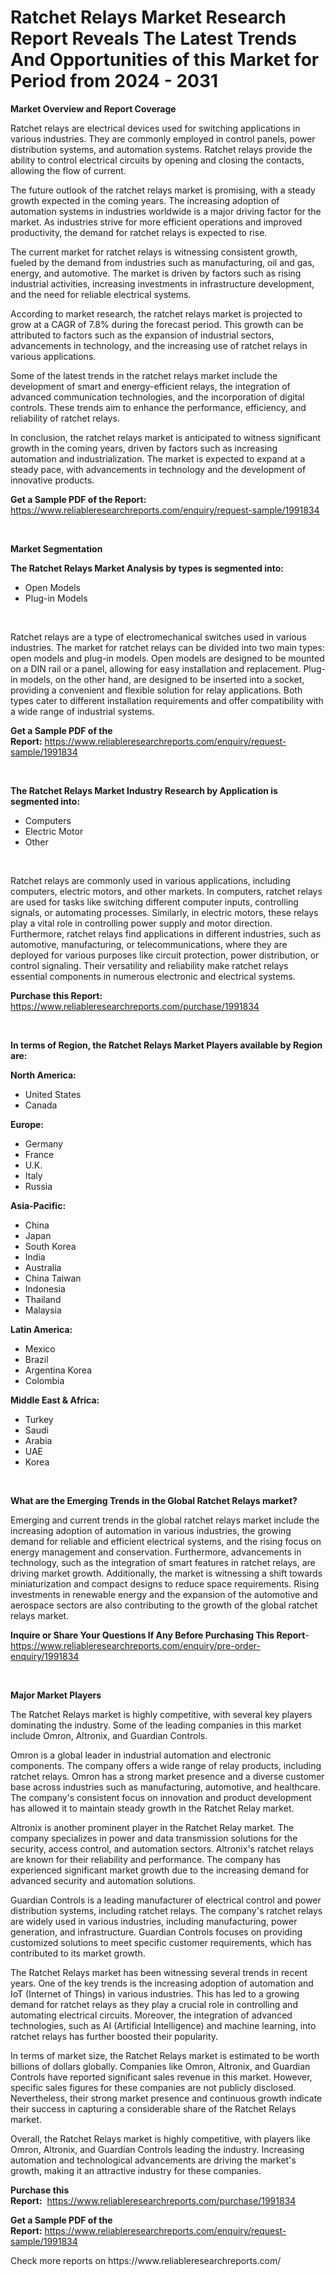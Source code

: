 <p><h1>Ratchet Relays Market Research Report Reveals The Latest Trends And Opportunities of this Market for Period from 2024 - 2031</h1></p><p><strong>Market Overview and Report Coverage</strong></p>
<p><p>Ratchet relays are electrical devices used for switching applications in various industries. They are commonly employed in control panels, power distribution systems, and automation systems. Ratchet relays provide the ability to control electrical circuits by opening and closing the contacts, allowing the flow of current.</p><p>The future outlook of the ratchet relays market is promising, with a steady growth expected in the coming years. The increasing adoption of automation systems in industries worldwide is a major driving factor for the market. As industries strive for more efficient operations and improved productivity, the demand for ratchet relays is expected to rise.</p><p>The current market for ratchet relays is witnessing consistent growth, fueled by the demand from industries such as manufacturing, oil and gas, energy, and automotive. The market is driven by factors such as rising industrial activities, increasing investments in infrastructure development, and the need for reliable electrical systems.</p><p>According to market research, the ratchet relays market is projected to grow at a CAGR of 7.8% during the forecast period. This growth can be attributed to factors such as the expansion of industrial sectors, advancements in technology, and the increasing use of ratchet relays in various applications.</p><p>Some of the latest trends in the ratchet relays market include the development of smart and energy-efficient relays, the integration of advanced communication technologies, and the incorporation of digital controls. These trends aim to enhance the performance, efficiency, and reliability of ratchet relays.</p><p>In conclusion, the ratchet relays market is anticipated to witness significant growth in the coming years, driven by factors such as increasing automation and industrialization. The market is expected to expand at a steady pace, with advancements in technology and the development of innovative products.</p></p>
<p><strong>Get a Sample PDF of the Report:</strong> <a href="https://www.reliableresearchreports.com/enquiry/request-sample/1991834">https://www.reliableresearchreports.com/enquiry/request-sample/1991834</a></p>
<p>&nbsp;</p>
<p><strong>Market Segmentation</strong></p>
<p><strong>The Ratchet Relays Market Analysis by types is segmented into:</strong></p>
<p><ul><li>Open Models</li><li>Plug-in Models</li></ul></p>
<p>&nbsp;</p>
<p><p>Ratchet relays are a type of electromechanical switches used in various industries. The market for ratchet relays can be divided into two main types: open models and plug-in models. Open models are designed to be mounted on a DIN rail or a panel, allowing for easy installation and replacement. Plug-in models, on the other hand, are designed to be inserted into a socket, providing a convenient and flexible solution for relay applications. Both types cater to different installation requirements and offer compatibility with a wide range of industrial systems.</p></p>
<p><strong>Get a Sample PDF of the Report:</strong>&nbsp;<a href="https://www.reliableresearchreports.com/enquiry/request-sample/1991834">https://www.reliableresearchreports.com/enquiry/request-sample/1991834</a></p>
<p>&nbsp;</p>
<p><strong>The Ratchet Relays Market Industry Research by Application is segmented into:</strong></p>
<p><ul><li>Computers</li><li>Electric Motor</li><li>Other</li></ul></p>
<p>&nbsp;</p>
<p><p>Ratchet relays are commonly used in various applications, including computers, electric motors, and other markets. In computers, ratchet relays are used for tasks like switching different computer inputs, controlling signals, or automating processes. Similarly, in electric motors, these relays play a vital role in controlling power supply and motor direction. Furthermore, ratchet relays find applications in different industries, such as automotive, manufacturing, or telecommunications, where they are deployed for various purposes like circuit protection, power distribution, or control signaling. Their versatility and reliability make ratchet relays essential components in numerous electronic and electrical systems.</p></p>
<p><strong>Purchase this Report:</strong>&nbsp; <a href="https://www.reliableresearchreports.com/purchase/1991834">https://www.reliableresearchreports.com/purchase/1991834</a></p>
<p>&nbsp;</p>
<p><strong>In terms of Region, the Ratchet Relays Market Players available by Region are:</strong></p>
<p>
    <p> <strong> North America: </strong>
        <ul>
            <li>United States</li>
            <li>Canada</li>
        </ul>
        </p> 
    <p> <strong> Europe: </strong>
        <ul>
            <li>Germany</li>
            <li>France</li>
            <li>U.K.</li>
            <li>Italy</li>
            <li>Russia</li>
        </ul>
        </p> 
    <p> <strong> Asia-Pacific: </strong>
        <ul>
            <li>China</li>
            <li>Japan</li>
            <li>South Korea</li>
            <li>India</li>
            <li>Australia</li>
            <li>China Taiwan</li>
            <li>Indonesia</li>
            <li>Thailand</li>
            <li>Malaysia</li>
        </ul>
        </p> 
    <p> <strong> Latin America: </strong>
        <ul>
            <li>Mexico</li>
            <li>Brazil</li>
            <li>Argentina Korea</li>
            <li>Colombia</li>
        </ul>
        </p> 
    <p> <strong> Middle East & Africa: </strong>
        <ul>
            <li>Turkey</li>
            <li>Saudi</li>
            <li>Arabia</li>
            <li>UAE</li>
            <li>Korea</li>
        </ul>
    </p>
    </p>
<p>&nbsp;</p>
<p><strong>What are the Emerging Trends in the Global Ratchet Relays market?</strong></p>
<p><p>Emerging and current trends in the global ratchet relays market include the increasing adoption of automation in various industries, the growing demand for reliable and efficient electrical systems, and the rising focus on energy management and conservation. Furthermore, advancements in technology, such as the integration of smart features in ratchet relays, are driving market growth. Additionally, the market is witnessing a shift towards miniaturization and compact designs to reduce space requirements. Rising investments in renewable energy and the expansion of the automotive and aerospace sectors are also contributing to the growth of the global ratchet relays market.</p></p>
<p><strong>Inquire or Share Your Questions If Any Before Purchasing This Report</strong>- <a href="https://www.reliableresearchreports.com/enquiry/pre-order-enquiry/1991834">https://www.reliableresearchreports.com/enquiry/pre-order-enquiry/1991834</a></p>
<p>&nbsp;</p>
<p><strong>Major Market Players</strong></p>
<p><p>The Ratchet Relays market is highly competitive, with several key players dominating the industry. Some of the leading companies in this market include Omron, Altronix, and Guardian Controls. </p><p>Omron is a global leader in industrial automation and electronic components. The company offers a wide range of relay products, including ratchet relays. Omron has a strong market presence and a diverse customer base across industries such as manufacturing, automotive, and healthcare. The company's consistent focus on innovation and product development has allowed it to maintain steady growth in the Ratchet Relay market. </p><p>Altronix is another prominent player in the Ratchet Relay market. The company specializes in power and data transmission solutions for the security, access control, and automation sectors. Altronix's ratchet relays are known for their reliability and performance. The company has experienced significant market growth due to the increasing demand for advanced security and automation solutions.</p><p>Guardian Controls is a leading manufacturer of electrical control and power distribution systems, including ratchet relays. The company's ratchet relays are widely used in various industries, including manufacturing, power generation, and infrastructure. Guardian Controls focuses on providing customized solutions to meet specific customer requirements, which has contributed to its market growth.</p><p>The Ratchet Relays market has been witnessing several trends in recent years. One of the key trends is the increasing adoption of automation and IoT (Internet of Things) in various industries. This has led to a growing demand for ratchet relays as they play a crucial role in controlling and automating electrical circuits. Moreover, the integration of advanced technologies, such as AI (Artificial Intelligence) and machine learning, into ratchet relays has further boosted their popularity.</p><p>In terms of market size, the Ratchet Relays market is estimated to be worth billions of dollars globally. Companies like Omron, Altronix, and Guardian Controls have reported significant sales revenue in this market. However, specific sales figures for these companies are not publicly disclosed. Nevertheless, their strong market presence and continuous growth indicate their success in capturing a considerable share of the Ratchet Relays market.</p><p>Overall, the Ratchet Relays market is highly competitive, with players like Omron, Altronix, and Guardian Controls leading the industry. Increasing automation and technological advancements are driving the market's growth, making it an attractive industry for these companies.</p></p>
<p><strong>Purchase this Report:</strong>&nbsp;&nbsp;<a href="https://www.reliableresearchreports.com/purchase/1991834">https://www.reliableresearchreports.com/purchase/1991834</a></p>
<p></p>
<p><strong>Get a Sample PDF of the Report:</strong>&nbsp;<a href="https://www.reliableresearchreports.com/enquiry/request-sample/1991834">https://www.reliableresearchreports.com/enquiry/request-sample/1991834</a></p>
<p>Check more reports on https://www.reliableresearchreports.com/</p>